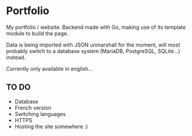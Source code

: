 # Portfolio
My portfolio / website. 
Backend made with Go, making use of its template module to build the page.

Data is being imported with JSON unmarshall for the moment, will most probably switch to a database system (MariaDB, PostgreSQL, SQLite...) instead.

Currently only available in english...

## TO DO
- Database
- French version
- Switching languages
- HTTPS
- Hosting the site somewhere :)